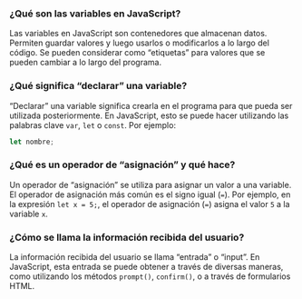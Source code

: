 ### ¿Qué son las variables en JavaScript?

Las variables en JavaScript son contenedores que almacenan datos. Permiten guardar valores y luego usarlos o modificarlos a lo largo del código. Se pueden considerar como “etiquetas” para valores que se pueden cambiar a lo largo del programa.

### ¿Qué significa “declarar” una variable?

“Declarar” una variable significa crearla en el programa para que pueda ser utilizada posteriormente. En JavaScript, esto se puede hacer utilizando las palabras clave `var`, `let` o `const`. Por ejemplo:

```javascript
let nombre;
```

### ¿Qué es un operador de “asignación” y qué hace?

Un operador de “asignación” se utiliza para asignar un valor a una variable. El operador de asignación más común es el signo igual (`=`). Por ejemplo, en la expresión `let x = 5;`, el operador de asignación (`=`) asigna el valor `5` a la variable `x`.

### ¿Cómo se llama la información recibida del usuario?

La información recibida del usuario se llama “entrada” o “input”. En JavaScript, esta entrada se puede obtener a través de diversas maneras, como utilizando los métodos `prompt()`, `confirm()`, o a través de formularios HTML.
